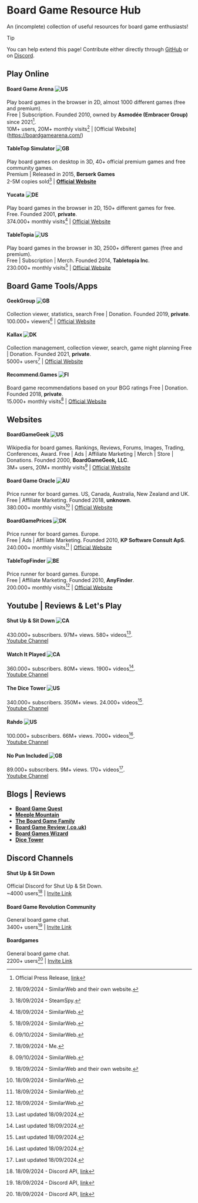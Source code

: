 # Board Game Resource Hub
An (incomplete) collection of useful resources for board game enthusiasts!  
> [!TIP]
> You can help extend this page! Contribute either directly through [GitHub](https://github.com/schmidtgit/BoardGameResources/issues/1) or on [Discord](https://discord.gg/7qaRMvzkGA).

## Play Online
#### Board Game Arena ![US](https://flagcdn.com/w20/us.png)
Play board games in the browser in 2D, almost 1000 different games (free and premium).  
Free | Subscription. Founded 2010, owned by **Asmodée (Embracer Group)** since 2021[^1].   
10M+ users, 20M+ monthly visits[^2] | [Official Website]  (https://boardgamearena.com/)
[^1]: Official Press Release, [link](https://forum.boardgamearena.com/viewtopic.php?f=3&t=19638&p=79549)
[^2]: 18/09/2024 - SimilarWeb and their own website.

#### TableTop Simulator  ![GB](https://flagcdn.com/w20/gb.png)
Play board games on desktop in 3D, 40+ official premium games and free community games.  
Premium | Released in 2015, **Berserk Games**  
2-5M copies sold[^3] | **[Official Website](https://www.tabletopsimulator.com/)**  
[^3]: 18/09/2024 - SteamSpy.

#### Yucata ![DE](https://flagcdn.com/w20/de.png)
Play board games in the browser in 2D, 150+ different games for free.  
Free. Founded 2001, **private**.  
374.000+ monthly visits[^yucata] | [Official Website]([https://tabletopia.com/](https://www.yucata.de/))
[^yucata]: 18/09/2024 - SimilarWeb.

#### TableTopia ![US](https://flagcdn.com/w20/us.png)
Play board games in the browser in 3D, 2500+ different games (free and premium).  
Free | Subscription | Merch. Founded 2014, **Tabletopia Inc**.  
230.000+ monthly visits[^4] | [Official Website](https://tabletopia.com/)
[^4]: 18/09/2024 - SimilarWeb.

## Board Game Tools/Apps

#### GeekGroup ![GB](https://flagcdn.com/w20/gb.png)
Collection viewer, statistics, search 
Free | Donation. Founded 2019, **private**.  
100.000+ viewers[^geekgroup] | [Official Website]([https://kallax.io/](https://geekgroup.app/))  
[^geekgroup]: 09/10/2024 - SimilarWeb.

#### Kallax ![DK](https://flagcdn.com/w20/dk.png)
Collection management, collection viewer, search, game night planning
Free | Donation. Founded 2021, **private**.  
5000+ users[^9] | [Official Website](https://kallax.io/)  
[^9]: 18/09/2024 - Me.

#### Recommend.Games ![FI](https://flagcdn.com/w20/fi.png)
Board game recommendations based on your BGG ratings
Free | Donation. Founded 2018, **private**.  
15.000+ monthly visits[^recommend] | [Official Website](https://recommend.games/)  
[^recommend]: 09/10/2024 - SimilarWeb.

## Websites
#### BoardGameGeek ![US](https://flagcdn.com/w20/us.png)
Wikipedia for board games. Rankings, Reviews, Forums, Images, Trading, Conferences, Award.
Free | Ads | Affiliate Marketing | Merch | Store | Donations. Founded 2000, **BoardGameGeek, LLC**.  
3M+ users, 20M+ monthly visits[^5] | [Official Website](https://boardgamegeek.com/)  
[^5]: 18/09/2024 - SimilarWeb and their own website.

#### Board Game Oracle ![AU](https://flagcdn.com/w20/au.png)
Price runner for board games. US, Canada, Australia, New Zealand and UK.  
Free | Affiliate Marketing. Founded 2018, **unknown**.  
380.000+ monthly visits[^6] | [Official Website](https://www.boardgameoracle.com/)  
[^6]: 18/09/2024 - SimilarWeb.

#### BoardGamePrices ![DK](https://flagcdn.com/w20/dk.png)
Price runner for board games. Europe.  
Free | Ads | Affiliate Marketing. Founded 2010, **KP Software Consult ApS**.  
240.000+ monthly visits[^7] | [Official Website](https://boardgameprices.co.uk)  
[^7]: 18/09/2024 - SimilarWeb.

#### TableTopFinder ![BE](https://flagcdn.com/w20/be.png)
Price runner for board games. Europe.  
Free | Affiliate Marketing. Founded 2010, **AnyFinder**.  
200.000+ monthly visits[^8] | [Official Website](https://www.tabletopfinder.eu)  
[^8]: 18/09/2024 - SimilarWeb.

## Youtube | Reviews & Let's Play
#### Shut Up & Sit Down ![CA](https://flagcdn.com/w20/ca.png)
430.000+ subscribers. 97M+ views. 580+ videos[^updated].  
[Youtube Channel](https://www.youtube.com/@shutupandsitdown)  

#### Watch It Played ![CA](https://flagcdn.com/w20/ca.png)
360.000+ subscribers. 80M+ views. 1900+ videos[^updated].  
[Youtube Channel](https://www.youtube.com/@watchitplayed)  

#### The Dice Tower  ![US](https://flagcdn.com/w20/us.png)
340.000+ subscribers. 350M+ views. 24.000+ videos[^updated].  
[Youtube Channel](https://www.youtube.com/@thedicetower)  

#### Rahdo  ![US](https://flagcdn.com/w20/us.png)
100.000+ subscribers. 66M+ views. 7000+ videos[^updated].  
[Youtube Channel](https://www.youtube.com/@rahdo)  

#### No Pun Included ![GB](https://flagcdn.com/w20/gb.png)
89.000+ subscribers. 9M+ views. 170+ videos[^updated].  
[Youtube Channel](https://www.youtube.com/@nopunincluded)  

## Blogs | Reviews
- **[Board Game Quest](https://www.boardgamequest.com/)**
- **[Meeple Mountain](https://www.meeplemountain.com/)**
- **[The Board Game Family](https://www.theboardgamefamily.com/)**
- **[Board Game Review (.co.uk)](https://boardgamereview.co.uk/)**
- **[Board Games Wizard](https://www.boardgameswizard.com/)**
- **[Dice Tower](https://www.dicetower.com/)**

## Discord Channels
#### Shut Up & Sit Down
Official Discord for Shut Up & Sit Down.  
~4000 users[^10] | [Invite Link](https://discord.gg/ukjz7GajAx)  
[^10]: 18/09/2024 - Discord API, [link](https://discord.com/api/invites/ukjz7GajAx?with_counts=true)

#### Board Game Revolution Community
General board game chat.  
3400+ users[^11] | [Invite Link](https://discord.gg/U8ugfh2KUy)  
[^11]: 18/09/2024 - Discord API, [link](https://discord.com/api/invites/U8ugfh2KUy?with_counts=true)

#### Boardgames
General board game chat.  
2200+ users[^12] | [Invite Link](https://discord.gg/VwxeWftE)  
[^12]: 18/09/2024 - Discord API, [link](https://discord.com/api/invites/VwxeWftE?with_counts=true)

[^updated]: Last updated 18/09/2024.

